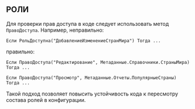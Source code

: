 ## РОЛИ

Для проверки прав доступа в коде следует использовать метод `ПравоДоступа`.
Например, неправильно:

`Если РольДоступна("ДобавлениеИзменениеСтранМира") Тогда ...`

правильно:

`Если ПравоДоступа("Редактирование", Метаданные.Справочники.СтраныМира) Тогда ...`

`Если ПравоДоступа("Просмотр", Метаданные.Отчеты.ПопулярныеСтраны) Тогда ...`

Такой подход позволяет повысить устойчивость кода к пересмотру состава ролей в конфигурации.
